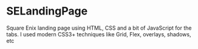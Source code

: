 # SELandingPage
Square Enix landing page using HTML, CSS and a bit of JavaScript for the tabs. I used modern CSS3+ techniques like Grid, Flex, overlays, shadows, etc
